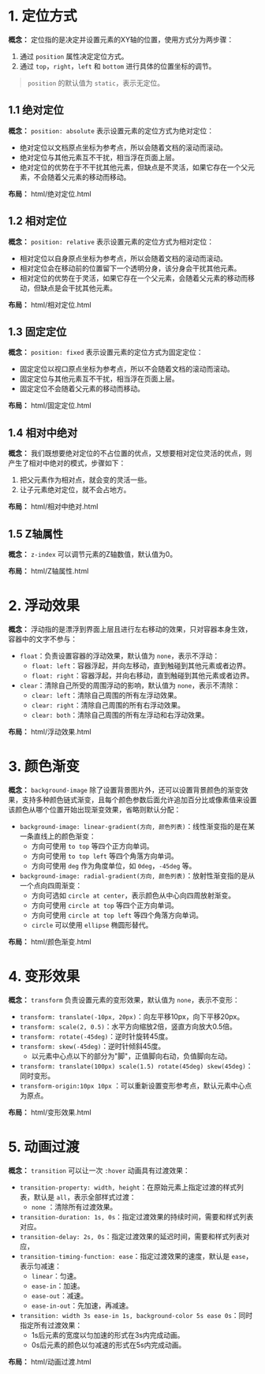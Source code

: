 # 1. 定位方式

**概念：** 定位指的是决定并设置元素的XY轴的位置，使用方式分为两步骤：
1. 通过 `position` 属性决定定位方式。
2. 通过 `top`，`right`，`left` 和 `bottom` 进行具体的位置坐标的调节。

> `position` 的默认值为 `static`，表示无定位。

## 1.1 绝对定位

**概念：** `position: absolute` 表示设置元素的定位方式为绝对定位：
- 绝对定位以文档原点坐标为参考点，所以会随着文档的滚动而滚动。
- 绝对定位与其他元素互不干扰，相当浮在页面上层。
- 绝对定位的优势在于不干扰其他元素，但缺点是不灵活，如果它存在一个父元素，不会随着父元素的移动而移动。

**布局：** html/绝对定位.html

## 1.2 相对定位

**概念：** `position: relative` 表示设置元素的定位方式为相对定位：
- 相对定位以自身原点坐标为参考点，所以会随着文档的滚动而滚动。
- 相对定位会在移动前的位置留下一个透明分身，该分身会干扰其他元素。
- 相对定位的优势在于灵活，如果它存在一个父元素，会随着父元素的移动而移动，但缺点是会干扰其他元素。

**布局：** html/相对定位.html

## 1.3 固定定位

**概念：** `position: fixed` 表示设置元素的定位方式为固定定位：
- 固定定位以视口原点坐标为参考点，所以不会随着文档的滚动而滚动。
- 固定定位与其他元素互不干扰，相当浮在页面上层。
- 固定定位不会随着父元素的移动而移动。

**布局：** html/固定定位.html

## 1.4 相对中绝对

**概念：** 我们既想要绝对定位的不占位置的优点，又想要相对定位灵活的优点，则产生了相对中绝对的模式，步骤如下：
1. 把父元素作为相对点，就会变的灵活一些。
2. 让子元素绝对定位，就不会占地方。

**布局：** html/相对中绝对.html

## 1.5 Z轴属性
 
**概念：** `z-index` 可以调节元素的Z轴数值，默认值为0。

**布局：** html/Z轴属性.html

# 2. 浮动效果

**概念：** 浮动指的是漂浮到界面上层且进行左右移动的效果，只对容器本身生效，容器中的文字不参与：
- `float`：负责设置容器的浮动效果，默认值为 `none`，表示不浮动：
    - `float: left`：容器浮起，并向左移动，直到触碰到其他元素或者边界。
    - `float: right`：容器浮起，并向右移动，直到触碰到其他元素或者边界。
- `clear`：清除自己所受的周围浮动的影响，默认值为 `none`，表示不清除：
    - `clear: left`：清除自己周围的所有左浮动效果。
    - `clear: right`：清除自己周围的所有右浮动效果。
    - `clear: both`：清除自己周围的所有左浮动和右浮动效果。

**布局：** html/浮动效果.html

# 3. 颜色渐变

**概念：** `background-image` 除了设置背景图片外，还可以设置背景颜色的渐变效果，支持多种颜色链式渐变，且每个颜色参数后面允许追加百分比或像素值来设置该颜色从哪个位置开始出现渐变效果，省略则默认分配：
- `background-image: linear-gradient(方向, 颜色列表)`：线性渐变指的是在某一条直线上的颜色渐变：
    - 方向可使用 `to top` 等四个正方向单词。
    - 方向可使用 `to top left` 等四个角落方向单词。
    - 方向可使用 `deg` 作为角度单位，如 `0deg`，`-45deg` 等。
- `background-image: radial-gradient(方向, 颜色列表)`：放射性渐变指的是从一个点向四周渐变：
    - 方向可选如 `circle at center`，表示颜色从中心向四周放射渐变。
    - 方向可使用 `circle at top` 等四个正方向单词。
    - 方向可使用 `circle at top left` 等四个角落方向单词。
    - `circle` 可以使用 `ellipse` 椭圆形替代。

**布局：** html/颜色渐变.html

# 4. 变形效果

**概念：** `transform` 负责设置元素的变形效果，默认值为 `none`，表示不变形：
- `transform: translate(-10px, 20px)`：向左平移10px，向下平移20px。
- `transform: scale(2, 0.5)`：水平方向缩放2倍，竖直方向放大0.5倍。
- `transform: rotate(-45deg)`：逆时针旋转45度。
- `transform: skew(-45deg)`：逆时针倾斜45度。
    - 以元素中心点以下的部分为"脚"，正值脚向右动，负值脚向左动。
- `transform: translate(100px) scale(1.5) rotate(45deg) skew(45deg)`：同时变形。
- `transform-origin:10px 10px` ：可以重新设置变形参考点，默认元素中心点为原点。

**布局：** html/变形效果.html

# 5. 动画过渡 

**概念：** `transition` 可以让一次 `:hover` 动画具有过渡效果：
- `transition-property: width, height`：在原始元素上指定过渡的样式列表，默认是 `all`，表示全部样式过渡：
    - `none` ：清除所有过渡效果。
- `transition-duration: 1s, 0s`：指定过渡效果的持续时间，需要和样式列表对应。
- `transition-delay: 2s, 0s`：指定过渡效果的延迟时间，需要和样式列表对应，
- `transition-timing-function: ease`：指定过渡效果的速度，默认是 `ease`，表示匀减速：
    - `linear`：匀速。
    - `ease-in`：加速。
    - `ease-out`：减速。
    - `ease-in-out`：先加速，再减速。
- `transition: width 3s ease-in 1s, background-color 5s ease 0s`：同时指定所有过渡效果：
    - 1s后元素的宽度以匀加速的形式在3s内完成动画。
    - 0s后元素的颜色以匀减速的形式在5s内完成动画。

**布局：** html/动画过渡.html

